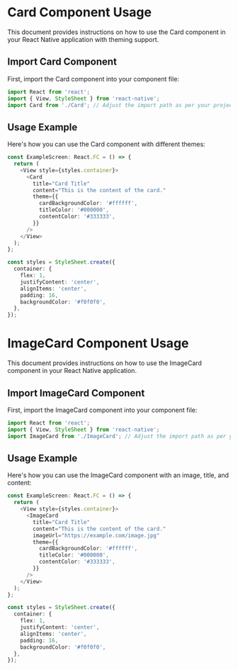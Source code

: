 # Card Component Usage

This document provides instructions on how to use the Card component in your React Native application with theming support.

## Import Card Component

First, import the Card component into your component file:

```typescript
import React from 'react';
import { View, StyleSheet } from 'react-native';
import Card from './Card'; // Adjust the import path as per your project structure
```

## Usage Example

Here's how you can use the Card component with different themes:

```typescript
const ExampleScreen: React.FC = () => {
  return (
    <View style={styles.container}>
      <Card
        title="Card Title"
        content="This is the content of the card."
        theme={{
          cardBackgroundColor: '#ffffff',
          titleColor: '#000000',
          contentColor: '#333333',
        }}
      />
    </View>
  );
};

const styles = StyleSheet.create({
  container: {
    flex: 1,
    justifyContent: 'center',
    alignItems: 'center',
    padding: 16,
    backgroundColor: '#f0f0f0',
  },
});

```

# ImageCard Component Usage

This document provides instructions on how to use the ImageCard component in your React Native application.

## Import ImageCard Component

First, import the ImageCard component into your component file:

```typescript
import React from 'react';
import { View, StyleSheet } from 'react-native';
import ImageCard from './ImageCard'; // Adjust the import path as per your project structure
```

## Usage Example

Here's how you can use the ImageCard component with an image, title, and content:

```typescript
const ExampleScreen: React.FC = () => {
  return (
    <View style={styles.container}>
      <ImageCard
        title="Card Title"
        content="This is the content of the card."
        imageUrl="https://example.com/image.jpg"
        theme={{
          cardBackgroundColor: '#ffffff',
          titleColor: '#000000',
          contentColor: '#333333',
        }}
      />
    </View>
  );
};

const styles = StyleSheet.create({
  container: {
    flex: 1,
    justifyContent: 'center',
    alignItems: 'center',
    padding: 16,
    backgroundColor: '#f0f0f0',
  },
});
```
